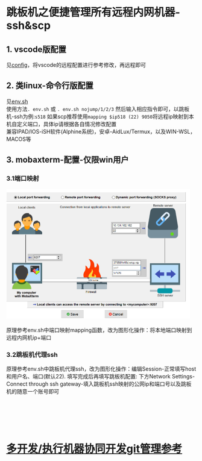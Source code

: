 # 跳板机之便捷管理所有远程内网机器-ssh&scp

## 1. vscode版配置
见[config](./config)，将vscode的远程配置进行参考修改，再远程即可  

## 2. 类linux-命令行版配置
见[env.sh](./env.sh)  
使用方法`. env.sh` 或 `. env.sh nojump/1/2/3`  然后输入相应指令即可，以跳板机-ssh为例:`s518` 如果scp推荐使用`mapping $ip518 (22) 9050`将远程ip映射到本机自定义端口，具体ip请根据各自情况修改配置  
兼容IPAD/IOS-iSH软件(Alphine系统)，安卓-AidLux/Termux，以及WIN-WSL，MACOS等  


## 3. mobaxterm-配置-仅限win用户
### 3.1端口映射  
<img src=".img/chuantou.png" style="zoom:50%;" /><br>  
原理参考env.sh中端口映射mapping函数，改为图形化操作：将本地端口映射到远程内网机ip+端口  

### 3.2跳板机代理ssh  
原理参考env.sh中跳板机代理ssh，改为图形化操作：编辑Session-正常填写host和用户名、端口(默认22). 填写完成后再填写跳板机配置: 下方Network Settings-Connect through ssh gateway-填入跳板机ssh映射的公网ip和端口号以及跳板机的随意一个账号即可

<br>
<br>
<br>
<br>


# [多开发/执行机器协同开发git管理参考](../中心化多机器开发推荐配置.md)